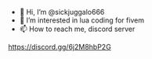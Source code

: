- 👋 Hi, I’m @sickjuggalo666
- 👀 I’m interested in lua coding for fivem
- 📫 How to reach me, discord server

https://discord.gg/6j2M8hbP2G

<!---
sickjuggalo666/sickjuggalo666 is a ✨ special ✨ repository because its `README.md` (this file) appears on your GitHub profile.
You can click the Preview link to take a look at your changes.
--->
